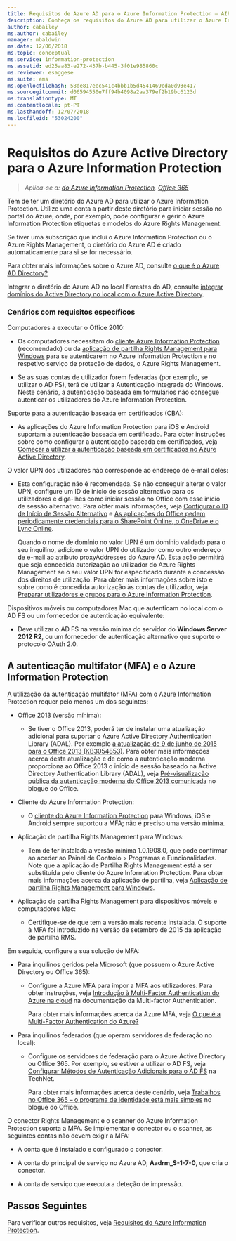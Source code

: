 ```yaml
---
title: Requisitos de Azure AD para o Azure Information Protection – AIP
description: Conheça os requisitos do Azure AD para utilizar o Azure Information Protection, para que os utilizadores possam ser autenticados com êxito.
author: cabailey
ms.author: cabailey
manager: mbaldwin
ms.date: 12/06/2018
ms.topic: conceptual
ms.service: information-protection
ms.assetid: ed25aa83-e272-437b-b445-3f01e985860c
ms.reviewer: esaggese
ms.suite: ems
ms.openlocfilehash: 58de817eec541c4bbb1b5d4541469cda0d93e417
ms.sourcegitcommit: d06594550e7ff94b4098a2aa379ef2b19bc6123d
ms.translationtype: MT
ms.contentlocale: pt-PT
ms.lasthandoff: 12/07/2018
ms.locfileid: "53024200"
---
```

# <a name="azure-active-directory-requirements-for-azure-information-protection"></a>Requisitos do Azure Active Directory para o Azure Information Protection

>*Aplica-se a: [do Azure Information Protection](https://azure.microsoft.com/pricing/details/information-protection), [Office 365](http://download.microsoft.com/download/E/C/F/ECF42E71-4EC0-48FF-AA00-577AC14D5B5C/Azure_Information_Protection_licensing_datasheet_EN-US.pdf)*

Tem de ter um diretório do Azure AD para utilizar o Azure Information Protection. Utilize uma conta a partir deste diretório para iniciar sessão no portal do Azure, onde, por exemplo, pode configurar e gerir o Azure Information Protection etiquetas e modelos do Azure Rights Management.

Se tiver uma subscrição que inclui o Azure Information Protection ou o Azure Rights Management, o diretório do Azure AD é criado automaticamente para si se for necessário.  

Para obter mais informações sobre o Azure AD, consulte [o que é o Azure AD Directory?](/azure/active-directory/fundamentals/active-directory-whatis)

Integrar o diretório do Azure AD no local florestas do AD, consulte [integrar domínios do Active Directory no local com o Azure Active Directory](/azure/architecture/reference-architectures/identity/azure-ad).

### <a name="scenarios-that-have-specific-requirements"></a>Cenários com requisitos específicos 

Computadores a executar o Office 2010: 

- Os computadores necessitam do [cliente Azure Information Protection](./rms-client/aip-client.md) (recomendado) ou da [aplicação de partilha Rights Management para Windows](./rms-client/sharing-app-windows.md) para se autenticarem no Azure Information Protection e no respetivo serviço de proteção de dados, o Azure Rights Management.

- Se as suas contas de utilizador forem federadas (por exemplo, se utilizar o AD FS), terá de utilizar a Autenticação Integrada do Windows. Neste cenário, a autenticação baseada em formulários não consegue autenticar os utilizadores do Azure Information Protection.

Suporte para a autenticação baseada em certificados (CBA):

- As aplicações do Azure Information Protection para iOS e Android suportam a autenticação baseada em certificado. Para obter instruções sobre como configurar a autenticação baseada em certificados, veja [Começar a utilizar a autenticação baseada em certificados no Azure Active Directory](/azure/active-directory/active-directory-certificate-based-authentication-get-started).

O valor UPN dos utilizadores não corresponde ao endereço de e-mail deles:

- Esta configuração não é recomendada. Se não conseguir alterar o valor UPN, configure um ID de início de sessão alternativo para os utilizadores e diga-lhes como iniciar sessão no Office com esse início de sessão alternativo. Para obter mais informações, veja [Configurar o ID de Início de Sessão Alternativo](/windows-server/identity/ad-fs/operations/configuring-alternate-login-id) e [As aplicações do Office pedem periodicamente credenciais para o SharePoint Online, o OneDrive e o Lync Online](https://support.microsoft.com/help/2913639/office-applications-periodically-prompt-for-credentials-to-sharepoint-online,-onedrive,-and-lync-online).
    
    Quando o nome de domínio no valor UPN é um domínio validado para o seu inquilino, adicione o valor UPN do utilizador como outro endereço de e-mail ao atributo proxyAddresses do Azure AD. Esta ação permitirá que seja concedida autorização ao utilizador do Azure Rights Management se o seu valor UPN for especificado durante a concessão dos direitos de utilização. Para obter mais informações sobre isto e sobre como é concedida autorização às contas de utilizador, veja [Preparar utilizadores e grupos para o Azure Information Protection](prepare.md).

Dispositivos móveis ou computadores Mac que autenticam no local com o AD FS ou um fornecedor de autenticação equivalente:

- Deve utilizar o AD FS na versão mínima do servidor do **Windows Server 2012 R2**, ou um fornecedor de autenticação alternativo que suporte o protocolo OAuth 2.0.

## <a name="multi-factor-authentication-mfa-and-azure-information-protection"></a>A autenticação multifator (MFA) e o Azure Information Protection
A utilização da autenticação multifator (MFA) com o Azure Information Protection requer pelo menos um dos seguintes:

-   Office 2013 (versão mínima):

    -   Se tiver o Office 2013, poderá ter de instalar uma atualização adicional para suportar o Azure Active Directory Authentication Library (ADAL). Por exemplo [a atualização de 9 de junho de 2015 para o Office 2013 (KB3054853)](https://support.microsoft.com/kb/3054853). Para obter mais informações acerca desta atualização e de como a autenticação moderna proporciona ao Office 2013 o início de sessão baseado na Active Directory Authentication Library (ADAL), veja [Pré-visualização pública da autenticação moderna do Office 2013 comunicada](https://blogs.office.com/2015/03/23/office-2013-modern-authentication-public-preview-announced/) no blogue do Office.

- Cliente do Azure Information Protection:

    - O [cliente do Azure Information Protection](./rms-client/aip-client.md) para Windows, iOS e Android sempre suportou a MFA; não é preciso uma versão mínima. 

-   Aplicação de partilha Rights Management para Windows:

    - Tem de ter instalada a versão mínima 1.0.1908.0, que pode confirmar ao aceder ao Painel de Controlo > Programas e Funcionalidades. Note que a aplicação de Partilha Rights Management está a ser substituída pelo cliente do Azure Information Protection. Para obter mais informações acerca da aplicação de partilha, veja [Aplicação de partilha Rights Management para Windows](./rms-client/sharing-app-windows.md).

-   Aplicação de partilha Rights Management para dispositivos móveis e computadores Mac:

    -   Certifique-se de que tem a versão mais recente instalada. O suporte à MFA foi introduzido na versão de setembro de 2015 da aplicação de partilha RMS.

Em seguida, configure a sua solução de MFA:

-   Para inquilinos geridos pela Microsoft (que possuem o Azure Active Directory ou Office 365):

    - Configure a Azure MFA para impor a MFA aos utilizadores. Para obter instruções, veja [Introdução à Multi-Factor Authentication do Azure na cloud](/multi-factor-authentication/multi-factor-authentication-get-started-cloud) na documentação da Multi-factor Authentication.

        Para obter mais informações acerca da Azure MFA, veja [O que é a Multi-Factor Authentication do Azure?](/multi-factor-authentication/multi-factor-authentication)

- Para inquilinos federados (que operam servidores de federação no local):

    - Configure os servidores de federação para o Azure Active Directory ou Office 365. Por exemplo, se estiver a utilizar o AD FS, veja [Configurar Métodos de Autenticação Adicionais para o AD FS](https://technet.microsoft.com/library/dn758113.aspx) na TechNet.

        Para obter mais informações acerca deste cenário, veja [Trabalhos no Office 365 – o programa de identidade está mais simples](https://blogs.office.com/2014/01/30/the-works-with-office-365-identity-program-now-streamlined/) no blogue do Office.

O conector Rights Management e o scanner do Azure Information Protection suporta a MFA. Se implementar o conector ou o scanner, as seguintes contas não devem exigir a MFA:

- A conta que é instalado e configurado o conector.

- A conta do principal de serviço no Azure AD, **Aadrm_S-1-7-0**, que cria o conector.
 
- A conta de serviço que executa a deteção de impressão.

## <a name="next-steps"></a>Passos Seguintes
Para verificar outros requisitos, veja [Requisitos do Azure Information Protection](requirements.md).

